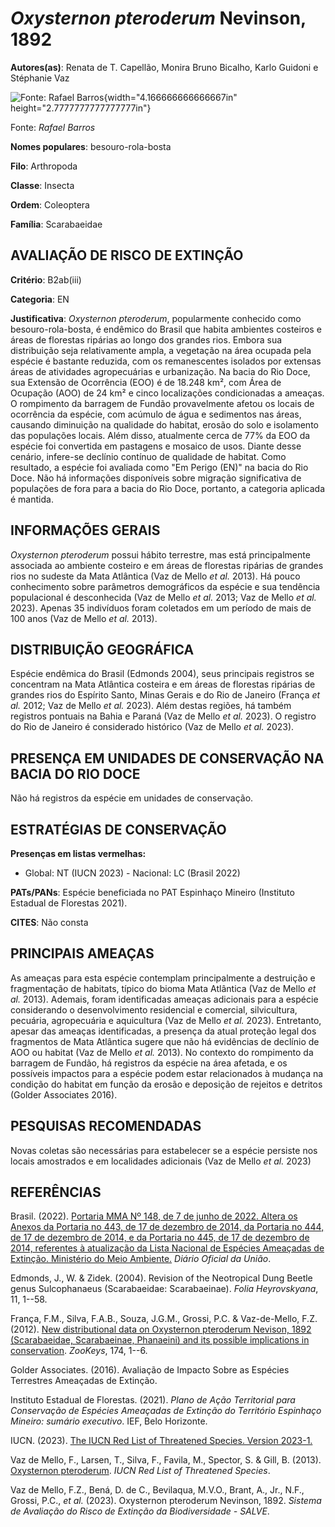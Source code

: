 # *Oxysternon pteroderum* Nevinson, 1892

**Autores(as)**: Renata de T. Capellão, Monira Bruno Bicalho, Karlo Guidoni e Stéphanie Vaz

![Fonte: Rafael Barros](media/rId20.jpg){width="4.166666666666667in" height="2.7777777777777777in"}

Fonte: *Rafael Barros*

**Nomes populares**: besouro-rola-bosta

**Filo**: Arthropoda

**Classe**: Insecta

**Ordem**: Coleoptera

**Família**: Scarabaeidae

## AVALIAÇÃO DE RISCO DE EXTINÇÃO

**Critério**: B2ab(iii)

**Categoria**: EN

**Justificativa**: *Oxysternon pteroderum*, popularmente conhecido como besouro-rola-bosta, é endêmico do Brasil que habita ambientes costeiros e áreas de florestas ripárias ao longo dos grandes rios. Embora sua distribuição seja relativamente ampla, a vegetação na área ocupada pela espécie é bastante reduzida, com os remanescentes isolados por extensas áreas de atividades agropecuárias e urbanização. Na bacia do Rio Doce, sua Extensão de Ocorrência (EOO) é de 18.248 km², com Área de Ocupação (AOO) de 24 km² e cinco localizações condicionadas a ameaças. O rompimento da barragem de Fundão provavelmente afetou os locais de ocorrência da espécie, com acúmulo de água e sedimentos nas áreas, causando diminuição na qualidade do habitat, erosão do solo e isolamento das populações locais. Além disso, atualmente cerca de 77% da EOO da espécie foi convertida em pastagens e mosaico de usos. Diante desse cenário, infere-se declínio contínuo de qualidade
de habitat. Como resultado, a espécie foi avaliada como "Em Perigo (EN)" na bacia do Rio Doce. Não há informações disponíveis sobre migração significativa de populações de fora para a bacia do Rio Doce, portanto, a categoria aplicada é mantida.

## INFORMAÇÕES GERAIS

*Oxysternon pteroderum* possui hábito terrestre, mas está principalmente associada ao ambiente costeiro e em áreas de florestas ripárias de grandes rios no sudeste da Mata Atlântica (Vaz de Mello *et al.* 2013).  Há pouco conhecimento sobre parâmetros demográficos da espécie e sua tendência populacional é desconhecida (Vaz de Mello *et al.* 2013; Vaz de Mello *et al.* 2023). Apenas 35 indivíduos foram coletados em um período de mais de 100 anos (Vaz de Mello *et al.* 2013).

## DISTRIBUIÇÃO GEOGRÁFICA

Espécie endêmica do Brasil (Edmonds 2004), seus principais registros se concentram na Mata Atlântica costeira e em áreas de florestas ripárias de grandes rios do Espírito Santo, Minas Gerais e do Rio de Janeiro (França *et al.* 2012; Vaz de Mello *et al.* 2023). Além destas regiões, há também registros pontuais na Bahia e Paraná (Vaz de Mello *et al.* 2023). O registro do Rio de Janeiro é considerado histórico (Vaz de Mello *et al.* 2023).

## PRESENÇA EM UNIDADES DE CONSERVAÇÃO NA BACIA DO RIO DOCE

Não há registros da espécie em unidades de conservação.

## ESTRATÉGIAS DE CONSERVAÇÃO

**Presenças em listas vermelhas:**

-   Global: NT (IUCN 2023) -   Nacional: LC (Brasil 2022)

**PATs/PANs**: Espécie beneficiada no PAT Espinhaço Mineiro (Instituto Estadual de Florestas 2021).

**CITES**: Não consta

## PRINCIPAIS AMEAÇAS

As ameaças para esta espécie contemplam principalmente a destruição e fragmentação de habitats, típico do bioma Mata Atlântica (Vaz de Mello *et al.* 2013). Ademais, foram identificadas ameaças adicionais para a espécie considerando o desenvolvimento residencial e comercial, silvicultura, pecuária, agropecuária e aquicultura (Vaz de Mello *et al.* 2023). Entretanto, apesar das ameaças identificadas, a presença da atual proteção legal dos fragmentos de Mata Atlântica sugere que não há evidências de declínio de AOO ou habitat (Vaz de Mello *et al.* 2013).  No contexto do rompimento da barragem de Fundão, há registros da espécie na área afetada, e os possíveis impactos para a espécie podem estar relacionados à mudança na condição do habitat em função da erosão e deposição de rejeitos e detritos (Golder Associates 2016).

## PESQUISAS RECOMENDADAS

Novas coletas são necessárias para estabelecer se a espécie persiste nos locais amostrados e em localidades adicionais (Vaz de Mello *et al.* 2023)

## REFERÊNCIAS

Brasil. (2022). [Portaria MMA Nº 148, de 7 de junho de 2022. Altera os Anexos da Portaria no 443, de 17 de dezembro de 2014, da Portaria no 444, de 17 de dezembro de 2014, e da Portaria no 445, de 17 de dezembro de 2014, referentes à atualização da Lista Nacional de Espécies Ameaçadas de Extinção. Ministério do Meio Ambiente.](https://in.gov.br/en/web/dou/-/portaria-mma-n-148-de-7-de-junho-de-2022-406272733) *Diário Oficial da União*.

Edmonds, J., W. & Zidek. (2004). Revision of the Neotropical Dung Beetle genus Sulcophanaeus (Scarabaeidae: Scarabaeinae). *Folia Heyrovskyana*, 11, 1--58.

França, F.M., Silva, F.A.B., Souza, J.G.M., Grossi, P.C. & Vaz-de-Mello, F.Z. (2012). [New distributional data on Oxysternon pteroderum Nevison, 1892 (Scarabaeidae, Scarabaeinae, Phanaeini) and its possible implications in conservation](https://doi.org/10.3897/zookeys.174.2659).  *ZooKeys*, 174, 1--6.

Golder Associates. (2016). Avaliação de Impacto Sobre as Espécies Terrestres Ameaçadas de Extinção.

Instituto Estadual de Florestas. (2021). *Plano de Ação Territorial para Conservação de Espécies Ameaçadas de Extinção do Território Espinhaço Mineiro: sumário executivo*. IEF, Belo Horizonte.

IUCN. (2023). [The IUCN Red List of Threatened Species. Version 2023-1.](https://www.iucnredlist.org.)

Vaz de Mello, F., Larsen, T., Silva, F., Favila, M., Spector, S. & Gill, B. (2013). [Oxysternon pteroderum](https://doi.org/10.2305/IUCN.UK.2013-2.RLTS.T138041A535247.en).  *IUCN Red List of Threatened Species*.

Vaz de Mello, F.Z., Bená, D. de C., Bevilaqua, M.V.O., Brant, A., Jr., N.F., Grossi, P.C., *et al.* (2023). Oxysternon pteroderum Nevinson, 1892. *Sistema de Avaliação do Risco de Extinção da Biodiversidade - SALVE*.

